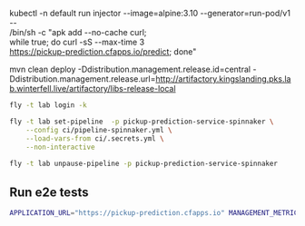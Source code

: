 kubectl -n default run injector --image=alpine:3.10 --generator=run-pod/v1  -- \
        /bin/sh -c "apk add --no-cache curl; \
        while true; do curl -sS --max-time 3 \
        https://pickup-prediction.cfapps.io/predict; done"
    
mvn clean deploy -Ddistribution.management.release.id=central -Ddistribution.management.release.url=http://artifactory.kingslanding.pks.lab.winterfell.live/artifactory/libs-release-local

```bash
fly -t lab login -k

fly -t lab set-pipeline  -p pickup-prediction-service-spinnaker \
    --config ci/pipeline-spinnaker.yml \
    --load-vars-from ci/.secrets.yml \
    --non-interactive
 
fly -t lab unpause-pipeline -p pickup-prediction-service-spinnaker
```

## Run e2e tests

```bash
APPLICATION_URL="https://pickup-prediction.cfapps.io" MANAGEMENT_METRICS_EXPORT_DATADOG_ENABLED=false mvn clean verify -Pe2e
```
